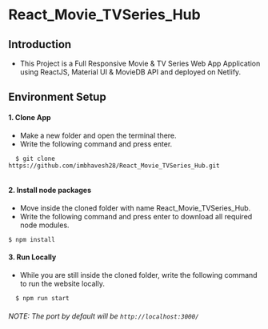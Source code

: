 # React_Movie_TVSeries_Hub
## Introduction
* This Project is a Full Responsive Movie & TV Series Web App Application using ReactJS, Material UI & MovieDB API and deployed on Netlify.

## Environment Setup

  #### 1. Clone App
  
  * Make a new folder and open the terminal there.
  * Write the following command and press enter.
  
  ```
    $ git clone https://github.com/imbhavesh28/React_Movie_TVSeries_Hub.git  
     
  ```
    
 #### 2. Install node packages
 
  * Move inside the cloned folder with name React_Movie_TVSeries_Hub.
  * Write the following command and press enter to download all required node modules.
 
   ```
   $ npm install 
  ```
  
#### 3. Run Locally

 * While you are still inside the cloned folder, write the following command to run the website locally. 
 
 ```
   $ npm run start
 ```
  
 ###### NOTE: The port by default will be ```http://localhost:3000/```
